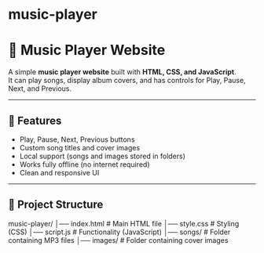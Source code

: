 # music-player
# 🎵 Music Player Website

A simple **music player website** built with **HTML, CSS, and JavaScript**.  
It can play songs, display album covers, and has controls for Play, Pause, Next, and Previous.  

---

## 🚀 Features
- Play, Pause, Next, Previous buttons
- Custom song titles and cover images
- Local support (songs and images stored in folders)
- Works fully offline (no internet required)
- Clean and responsive UI

---

## 📂 Project Structure
music-player/
│── index.html # Main HTML file
│── style.css # Styling (CSS)
│── script.js # Functionality (JavaScript)
│── songs/ # Folder containing MP3 files
│── images/ # Folder containing cover images
